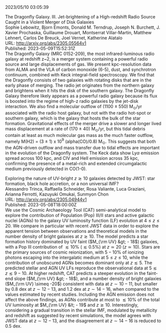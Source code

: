 2023/05/10 03:05:39  

The Dragonfly Galaxy. III. Jet-brightening of a High-redshift Radio
  Source Caught in a Violent Merger of Disk Galaxies  
Sophie Lebowitz, Bjorn Emonts, Donald M. Terndrup, Joseph N. Burchett, J. Xavier Prochaska, Guillaume Drouart, Montserrat Villar-Martin, Matthew Lehnert, Carlos De Breuck, Joel Vernet, Katherine Alatalo  
URL: http://arxiv.org/abs/2305.05564v1  
Published: 2023-05-09T15:52:31Z  
  The Dragonfly Galaxy (MRC 0152-209), the most infrared-luminous radio galaxy at redshift z~2, is a merger system containing a powerful radio source and large displacements of gas. We present kpc-resolution data from ALMA and the VLA of carbon monoxide (6-5), dust, and synchrotron continuum, combined with Keck integral-field spectroscopy. We find that the Dragonfly consists of two galaxies with rotating disks that are in the early phase of merging. The radio jet originates from the northern galaxy and brightens when it hits the disk of the southern galaxy. The Dragonfly Galaxy therefore likely appears as a powerful radio galaxy because its flux is boosted into the regime of high-z radio galaxies by the jet-disk interaction. We also find a molecular outflow of (1100 $\pm$ 550) M$_{\odot}$/yr associated with the radio host galaxy, but not with the radio hot-spot or southern galaxy, which is the galaxy that hosts the bulk of the star formation. Gravitational effects of the merger drive a slower and longer lived mass displacement at a rate of (170 $\pm$ 40) M$_{\odot}$/yr, but this tidal debris contain at least as much molecular gas mass as the much faster outflow, namely M(H2) = (3 $\pm$ 1) x 10$^9$ (alpha(CO)/0.8) M$_{\odot}$. This suggests that both the AGN-driven outflow and mass transfer due to tidal effects are important in the evolution of the Dragonfly system. The Keck data show Ly$\alpha$ emission spread across 100 kpc, and CIV and HeII emission across 35 kpc, confirming the presence of a metal-rich and extended circumgalactic medium previously detected in CO(1-0).   

Exploring the nature of UV-bright $z \gtrsim 10$ galaxies detected by
  JWST: star formation, black hole accretion, or a non universal IMF?  
Alessandro Trinca, Raffaella Schneider, Rosa Valiante, Luca Graziani, Arianna Ferrotti, Kazuyuki Omukai, Sunmyon Chon  
URL: http://arxiv.org/abs/2305.04944v1  
Published: 2023-05-08T18:00:00Z  
  We use the Cosmic Archaeology Tool (CAT) semi-analytical model to explore the contribution of Population (Pop) III/II stars and active galactic nuclei (AGNs) to the galaxy UV luminosity function (LF) evolution at $4 \leq z \leq 20$. We compare in particular with recent JWST data in order to explore the apparent tension between observations and theoretical models in the number density of bright galaxies at $z \gtrsim 10$. The model predicts a star formation history dominated by UV faint ($M_{\rm UV} &gt; - 18$) galaxies, with a Pop III contribution of $\lesssim 10\%$ ($\lesssim 0.5\%$) at $z \simeq 20$ ($z \simeq 10$). Stars are the primary sources of cosmic reionization, with $5 - 10 \%$ of ionizing photons escaping into the intergalatic medium at $5 \leq z \leq 10$, while the contribution of unobscured AGNs becomes dominant only at $z \lesssim 5$. The predicted stellar and AGN UV LFs reproduce the observational data at $5 \lesssim z \lesssim 9 - 10$. At higher redshift, CAT predicts a steeper evolution in the faint-end slope ($M_{\rm UV} &gt; - 18$), and a number density of bright galaxies ($M_{\rm UV} \simeq -20$) consistent with data at $z \sim 10 - 11$, but smaller by 0.8 dex at $z \sim 12 - 13$, and 1.2 dex at $z \sim 14 - 16$, when compared to the values estimated by recent studies. Including the AGN emission does not affect the above findings, as AGNs contribute at most to $\lesssim 10 \%$ of the total UV luminosity at $M_{\rm UV} &lt; - 19$ and $z \gtrsim 10$. Interestingly, considering a gradual transition in the stellar IMF, modulated by metallicity and redshift as suggested by recent simulations, the model agrees with JWST data at $z \sim 12 - 13$, and the disagreement at $z \sim 14 - 16$ is reduced to 0.5 dex.   


